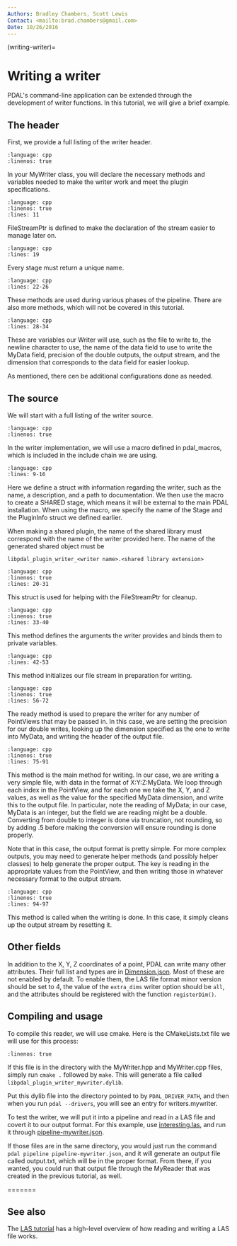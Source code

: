 ```yaml
---
Authors: Bradley Chambers, Scott Lewis
Contact: <mailto:brad.chambers@gmail.com>
Date: 10/26/2016
---
```


(writing-writer)=

# Writing a writer

PDAL's command-line application can be extended through the development of
writer functions. In this tutorial, we will give a brief example.

## The header

First, we provide a full listing of the writer header.

```{literalinclude} ../../examples/writing-writer/MyWriter.hpp
:language: cpp
:linenos: true
```

In your MyWriter class, you will declare the necessary methods and variables
needed to make the writer work and meet the plugin specifications.

```{literalinclude} ../../examples/writing-writer/MyWriter.hpp
:language: cpp
:linenos: true
:lines: 11
```

FileStreamPtr is defined to make the declaration of the stream easier to manage
later on.

```{literalinclude} ../../examples/writing-writer/MyWriter.hpp
:language: cpp
:lines: 19
```

Every stage must return a unique name.

```{literalinclude} ../../examples/writing-writer/MyWriter.hpp
:language: cpp
:lines: 22-26
```

These methods are used during various phases of the pipeline.  There are also
more methods, which will not be covered in this tutorial.

```{literalinclude} ../../examples/writing-writer/MyWriter.hpp
:language: cpp
:lines: 28-34
```

These are variables our Writer will use, such as the file to write to, the
newline character to use, the name of the data field to use to write the MyData
field, precision of the double outputs, the output stream, and the dimension
that corresponds to the data field for easier lookup.

As mentioned, there cen be additional configurations done as needed.

## The source

We will start with a full listing of the writer source.

```{literalinclude} ../../examples/writing-writer/MyWriter.cpp
:language: cpp
:linenos: true
```

In the writer implementation, we will use a macro defined in pdal_macros,
which is included in the include chain we are using.

```{literalinclude} ../../examples/writing-writer/MyWriter.cpp
:language: cpp
:lines: 9-16
```

Here we define a struct with information regarding the writer, such as the
name, a description, and a path to documentation.  We then use the macro
to create a SHARED stage, which means it will be external to the main PDAL
installation.  When using the macro, we specify the name of the Stage and
the PluginInfo struct we defined earlier.

When making a shared plugin, the name of the shared library must
correspond with the name of the writer
provided here.  The name of the generated shared object must be

```
libpdal_plugin_writer_<writer name>.<shared library extension>
```

```{literalinclude} ../../examples/writing-writer/MyWriter.cpp
:language: cpp
:linenos: true
:lines: 20-31
```

This struct is used for helping with the FileStreamPtr for cleanup.

```{literalinclude} ../../examples/writing-writer/MyWriter.cpp
:language: cpp
:linenos: true
:lines: 33-40
```

This method defines the arguments the writer provides and binds them to
private variables.

```{literalinclude} ../../examples/writing-writer/MyWriter.cpp
:language: cpp
:lines: 42-53
```

This method initializes our file stream in preparation for writing.

```{literalinclude} ../../examples/writing-writer/MyWriter.cpp
:language: cpp
:linenos: true
:lines: 56-72
```

The ready method is used to prepare the writer for any number of PointViews that
may be passed in.  In this case, we are setting the precision for our double
writes, looking up the dimension specified as the one to write into MyData,
and writing the header of the output file.

```{literalinclude} ../../examples/writing-writer/MyWriter.cpp
:language: cpp
:linenos: true
:lines: 75-91
```

This method is the main method for writing.  In our case, we are writing a very
simple file, with data in the format of X:Y:Z:MyData.  We loop through each
index in the PointView, and for each one we take the X, Y, and Z values, as well
as the value for the specified MyData dimension, and write this to the output
file.   In particular, note the reading of MyData; in our case, MyData is an
integer, but the field we are reading might be a double.  Converting from double
to integer is done via truncation, not rounding, so by adding .5 before making
the conversion will ensure rounding is done properly.

Note that in this case, the output format is pretty simple.  For more complex
outputs, you may need to generate helper methods (and possibly helper classes)
to help generate the proper output.  The key is reading in the appropriate
values from the PointView, and then writing those in whatever necessary format
to the output stream.

```{literalinclude} ../../examples/writing-writer/MyWriter.cpp
:language: cpp
:linenos: true
:lines: 94-97
```

This method is called when the writing is done.  In this case, it simply cleans
up the output stream by resetting it.

## Other fields

In addition to the X, Y, Z coordinates of a point, PDAL can write many other attributes. Their full
list and types are in [Dimension.json]. Most of these are not enabled by default. To enable them, the
LAS file format minor version should be set to 4, the value of the `extra_dims` writer option should be `all`,
and the attributes should be registered with the function ``registerDim()``.

## Compiling and usage

To compile this reader, we will use cmake.  Here is the CMakeLists.txt file we
will use for this process:

```{literalinclude} ../../examples/writing-writer/CMakeLists.txt
:linenos: true
```

If this file is in the directory with the MyWriter.hpp and MyWriter.cpp files,
simply run `cmake .` followed by `make`.  This will generate a file called
`libpdal_plugin_writer_mywriter.dylib`.

Put this dylib file into the directory pointed to by `PDAL_DRIVER_PATH`, and
then when you run `pdal --drivers`, you will see an entry for
writers.mywriter.

To test the writer, we will put it into a pipeline and read in a LAS file and
covert it to our output format.  For this example, use [interesting.las], and
run it through [pipeline-mywriter.json].

If those files are in the same directory, you would just run the command
`pdal pipeline pipeline-mywriter.json`, and it will generate an output file
called output.txt, which will be in the proper format.  From there, if you
wanted, you could run that output file through the MyReader that was created
in the previous tutorial, as well.

=======
## See also

The [LAS tutorial] has a high-level overview of how reading and writing a LAS file works.

[interesting.las]: https://github.com/PDAL/PDAL/raw/refs/heads/master/test/data/las/interesting.las
[pipeline-mywriter.json]: https://github.com/PDAL/PDAL/blob/master/examples/writing-writer/pipeline-mywriter.json?raw=true
[Dimension.json]: https://github.com/PDAL/PDAL/blob/master/pdal/Dimension.json
[LAS tutorial]: https://pdal.io/en/latest/tutorial/las.html
